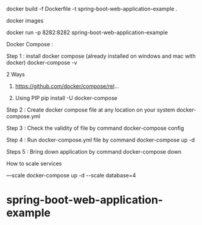 docker build -f Dockerfile -t spring-boot-web-application-example .

docker images

docker run -p 8282:8282 spring-boot-web-application-example

Docker Compose :

Step 1 : install docker compose
   (already installed on windows and mac with docker)
   docker-compose -v
   
   2 Ways

   1.  https://github.com/docker/compose/rel...

   2. Using PIP
    pip install -U docker-compose

Step 2 : Create docker compose file at any location on your system
   docker-compose.yml

Step 3 : Check the validity of file by command
    docker-compose config

Step 4 : Run docker-compose.yml file by command
   docker-compose up -d

Steps 5 : Bring down application by command
   docker-compose down
   
How to scale services

—scale
docker-compose up -d --scale database=4


# spring-boot-web-application-example
